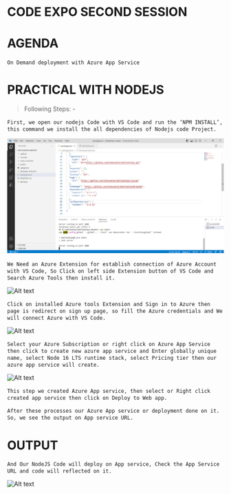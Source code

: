 # CODE EXPO SECOND SESSION

# AGENDA 
```
On Demand deployment with Azure App Service
```

# PRACTICAL WITH NODEJS
> Following Steps: - 

```
First, we open our nodejs Code with VS Code and run the ‘NPM INSTALL’, this command we install the all dependencies of Nodejs code Project.
```
<img title="a title" alt="Alt text" src="/ScreenShots/1st.png">

```
We Need an Azure Extension for establish connection of Azure Account with VS Code, So Click on left side Extension button of VS Code and Search Azure Tools then install it.
```
<img title="a title" alt="Alt text" src="2nd.png">

```
Click on installed Azure tools Extension and Sign in to Azure then page is redirect on sign up page, so fill the Azure credentials and We will connect Azure with VS Code.
```
<img title="a title" alt="Alt text" src="3rd.png">

```
Select your Azure Subscription or right click on Azure App Service then click to create new azure app service and Enter globally unique name, select Node 16 LTS runtime stack, select Pricing tier then our azure app service will create.
```
<img title="a title" alt="Alt text" src="4th.png">

```
This step we created Azure App service, then select or Right click created app service then click on Deploy to Web app. 
```

```
After these processes our Azure App service or deployment done on it. So, we see the output on App service URL.
```
# OUTPUT

```
And Our NodeJS Code will deploy on App service, Check the App Service URL and code will reflected on it.
```
<img title="a title" alt="Alt text" src="5th.png">
